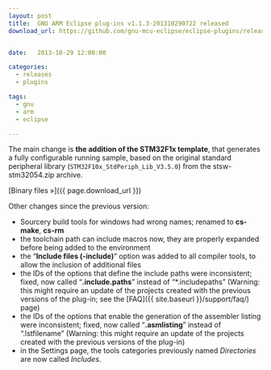 ```yaml
---
layout: post
title:  GNU ARM Eclipse plug-ins v1.1.3-201310290722 released
download_url: https://github.com/gnu-mcu-eclipse/eclipse-plugins/releases/tag/v1.1.3-201310290722


date:   2013-10-29 12:00:00

categories:
  - releases
  - plugins

tags:
  - gnu
  - arm
  - eclipse

---
```


The main change is **the addition of the STM32F1x template**, that generates a fully configurable running sample, based on the original standard peripheral library (`STM32F10x_StdPeriph_Lib_V3.5.0`) from the stsw-stm32054.zip archive.

[Binary files »]({{ page.download_url }})

Other changes since the previous version:

- Sourcery build tools for windows had wrong names; renamed to **cs-make**, **cs-rm**
- the toolchain path can include macros now, they are properly expanded before being added to the environment
- the “**Include files (-include)**” option was added to all compiler tools, to allow the inclusion of additional files
- the IDs of the options that define the include paths were inconsistent; fixed, now called “**.include.paths**” instead of “*.includepaths” (Warning: this might require an update of the projects created with the previous versions of the plug-in; see the [FAQ]({{ site.baseurl }}/support/faq/) page)
- the IDs of the options that enable the generation of the assembler listing were inconsistent; fixed, now called “**.asmlisting**” instead of “.lstfilename” (Warning: this might require an update of the projects created with the previous versions of the plug-in)
- in the Settings page, the tools categories previously named _Directories_ are now called _Includes_.
